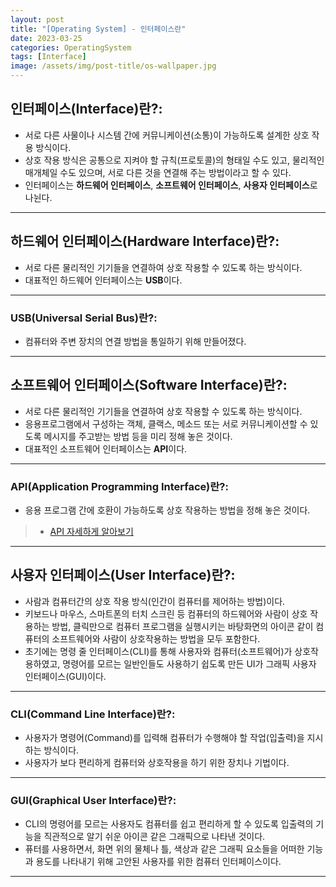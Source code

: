 ```yaml
---
layout: post
title: "[Operating System] - 인터페이스란"
date: 2023-03-25
categories: OperatingSystem
tags: [Interface]
image: /assets/img/post-title/os-wallpaper.jpg
---
```


## 인터페이스(Interface)란?:
- 서로 다른 사물이나 시스템 간에 커뮤니케이션(소통)이 가능하도록 설계한 상호 작용 방식이다.
- 상호 작용 방식은 공통으로 지켜야 할 규칙(프로토콜)의 형태일 수도 있고, 물리적인 매개체일 수도 있으며, 서로 다른 것을 연결해 주는 방법이라고 할 수 있다.
- 인터페이스는 **하드웨어 인터페이스**, **소프트웨어 인터페이스**, **사용자 인터페이스**로 나뉜다.

* * *

## 하드웨어 인터페이스(Hardware Interface)란?:
- 서로 다른 물리적인 기기들을 연결하여 상호 작용할 수 있도록 하는 방식이다.
- 대표적인 하드웨어 인터페이스는 **USB**이다.

* * *

### USB(Universal Serial Bus)란?:
- 컴퓨터와 주변 장치의 연결 방법을 통일하기 위해 만들어졌다.

* * *

## 소프트웨어 인터페이스(Software Interface)란?:
- 서로 다른 물리적인 기기들을 연결하여 상호 작용할 수 있도록 하는 방식이다.
- 응용프로그램에서 구성하는 객체, 클랙스, 메소드 또는 서로 커뮤니케이션할 수 있도록 메시지를 주고받는 방법 등을 미리 정해 놓은 것이다.
- 대표적인 소프트웨어 인터페이스는 **API**이다.

* * *

### API(Application Programming Interface)란?:
- 응용 프로그램 간에 호환이 가능하도록 상호 작용하는 방법을 정해 놓은 것이다.
> * [API 자세하게 알아보기](https://hwangyoonjae.github.io/api/API-API%EB%9E%80/ "API 자세하게 알아보기")

* * *

## 사용자 인터페이스(User Interface)란?:
- 사람과 컴퓨터간의 상호 작용 방식(인간이 컴퓨터를 제어하는 방법)이다.
- 키보드나 마우스, 스마트폰의 터치 스크린 등 컴퓨터의 하드웨어와 사람이 상호 작용하는 방법, 클릭만으로 컴퓨터 프로그램을 실행시키는 바탕화면의 아이콘 같이 컴퓨터의 소프트웨어와 사람이 상호작용하는 방법을 모두 포함한다.
- 초기에는 명령 줄 인터페이스(CLI)를 통해 사용자와 컴퓨터(소프트웨어)가 상호작용하였고, 명령어를 모르는 일반인들도 사용하기 쉽도록 만든 UI가 그래픽 사용자 인터페이스(GUI)이다.

* * *

### CLI(Command Line Interface)란?:
- 사용자가 명령어(Command)를 입력해 컴퓨터가 수행해야 할 작업(입출력)을 지시하는 방식이다.
- 사용자가 보다 편리하게 컴퓨터와 상호작용을 하기 위한 장치나 기법이다.

* * *

### GUI(Graphical User Interface)란?:
- CLI의 명령어를 모르는 사용자도 컴퓨터를 쉽고 편리하게 할 수 있도록 입출력의 기능을 직관적으로 알기 쉬운 아이콘 같은 그래픽으로 나타낸 것이다.
- 퓨터를 사용하면서, 화면 위의 물체나 틀, 색상과 같은 그래픽 요소들을 어떠한 기능과 용도를 나타내기 위해 고안된 사용자를 위한 컴퓨터 인터페이스이다.

* * *